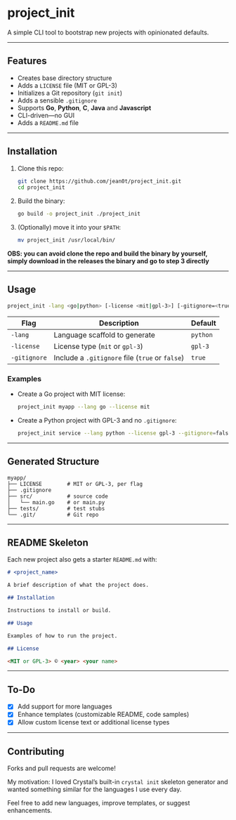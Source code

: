 # **project_init**  

A simple CLI tool to bootstrap new projects with opinionated defaults.  

---

## Features

- Creates base directory structure  
- Adds a `LICENSE` file (MIT or GPL-3)  
- Initializes a Git repository (`git init`)  
- Adds a sensible `.gitignore`  
- Supports **Go**, **Python**, **C**, **Java** and **Javascript**
- CLI-driven—no GUI
- Adds a `README.md` file  

---

## Installation

1. Clone this repo:  
   ```bash
   git clone https://github.com/jean0t/project_init.git
   cd project_init
   ```
2. Build the binary:  
   ```bash
   go build -o project_init ./project_init
   ```
3. (Optionally) move it into your `$PATH`:  
   ```bash
   mv project_init /usr/local/bin/
   ```

**OBS: you can avoid clone the repo and build the binary by yourself, simply download in the releases the binary and go to step 3 directly**

---

## Usage

```bash
project_init -lang <go|python> [-license <mit|gpl-3>] [-gitignore=<true|false>] <project_name>
```

| Flag          | Description                                              | Default   |
|---------------|----------------------------------------------------------|-----------|
| `-lang`      | Language scaffold to generate         | `python`  |
| `-license`   | License type (`mit` or `gpl-3`)                          | `gpl-3`   |
| `-gitignore` | Include a `.gitignore` file (`true` or `false`)          | `true`    |

### Examples

- Create a Go project with MIT license:  
  ```bash
  project_init myapp --lang go --license mit
  ```
- Create a Python project with GPL-3 and no `.gitignore`:  
  ```bash
  project_init service --lang python --license gpl-3 --gitignore=false
  ```

---

## Generated Structure

```text
myapp/
├── LICENSE        # MIT or GPL-3, per flag
├── .gitignore
├── src/           # source code
│   └── main.go    # or main.py
├── tests/         # test stubs
└── .git/          # Git repo
```

---

## README Skeleton

Each new project also gets a starter `README.md` with:

```markdown
# <project_name>

A brief description of what the project does.

## Installation

Instructions to install or build.

## Usage

Examples of how to run the project.

## License

<MIT or GPL-3> © <year> <your name>
```

---

## To-Do

- [x] Add support for more languages  
- [x] Enhance templates (customizable README, code samples)  
- [x] Allow custom license text or additional license types  

---

## Contributing

Forks and pull requests are welcome!  

My motivation: I loved Crystal’s built-in `crystal init` skeleton generator and wanted something similar for the languages I use every day.  

Feel free to add new languages, improve templates, or suggest enhancements.
